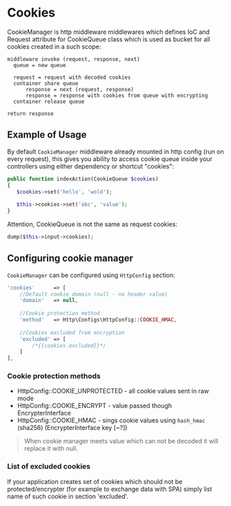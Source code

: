# Cookies
CookieManager is http middleware middlewares which defines IoC and Request attribute for CookieQueue class which is used as bucket for all cookies created in a such scope:

```
middleware invoke (request, response, next)
  queue = new queue
  
  request = request with decoded cookies
  container share queue
      response = next (request, response)
      response = response with cookies from queue with encrypting
  container release queue
   
return response 
```

## Example of Usage
By default `CookieManager` middleware already mounted in http config  (run on every request), this gives you ability to access cookie queue inside your controllers using either dependency or shortcut "cookies":

```php
public function indexAction(CookieQueue $cookies)
{
   $cookies->set('hello', 'wold');
   
   $this->cookies->set('abc', 'value');
}
```

Attention, CookieQueue is not the same as request cookies:

```php
dump($this->input->cookies);
```

## Configuring cookie manager
`CookieManager` can be configured using `HttpConfig` section:

```php
'cookies'      => [
    //Default cookie domain (null - no header value)
    'domain'   => null,
    
    //Cookie protection method
    'method'   => Http\Configs\HttpConfig::COOKIE_HMAC,
    
    //Cookies excluded from encryption
    'excluded' => [
        /*{{cookies.excluded}}*/
    ]
],
```

### Cookie protection methods
* HttpConfig::COOKIE_UNPROTECTED - all cookie values sent in raw mode
* HttpConfig::COOKIE_ENCRYPT - value passed though EncrypterInterface
* HttpConfig::COOKIE_HMAC - sings cookie values using `hash_hmac` (sha256) (EncrypterInterface key [~?])

> When cookie manager meets value which can not be decoded it will replace it with null.

### List of excluded cookies
If your application creates set of cookies which should not be protected/encrypter (for example to exchange data with SPA) simply list name of such cookie in section 'excluded'.